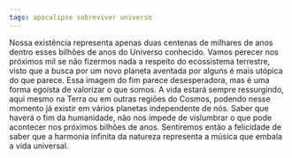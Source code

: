 ```yaml
---
tags: apocalipse sobreviver universo
---
```

Nossa existência representa apenas duas centenas de milhares de anos dentro esses bilhões de anos do Universo conhecido. Vamos perecer nos próximos mil se não fizermos nada a respeito do ecossistema terrestre, visto que a busca por um novo planeta aventada por alguns é mais utópica do que parece. Essa imagem do fim parece desesperadora, mas é uma forma egoísta de valorizar o que somos. A vida estará sempre ressurgindo, aqui mesmo na Terra ou em outras regiões do Cosmos, podendo nesse momento já existir em vários planetas independente de nós.
Saber que haverá o fim da humanidade, não nos impede de vislumbrar o que pode acontecer nos próximos bilhões de anos. Sentiremos então a felicidade de saber que a harmonia infinita da natureza representa a música que embala a vida universal.

